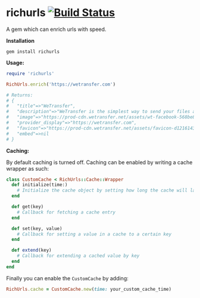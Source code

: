 # richurls [![Build Status](https://travis-ci.com/WeTransfer/richurls.svg?branch=master)](https://travis-ci.com/WeTransfer/richurls)
A gem which can enrich urls with speed.

**Installation**

```
gem install richurls
```

**Usage:**

```ruby
require 'richurls'

RichUrls.enrich('https://wetransfer.com')

# Returns:
# {
#   "title"=>"WeTransfer",
#   "description"=>"WeTransfer is the simplest way to send your files around the world",
#   "image"=>"https://prod-cdn.wetransfer.net/assets/wt-facebook-568be8def5a86a09cedeb21b8f24cb208e86515a552bd07d856c7d5dfc6a23df.png",
#   "provider_display"=>"https://wetransfer.com",
#   "favicon"=>"https://prod-cdn.wetransfer.net/assets/favicon-d12161435ace47c6883360e08466508593325f134c1852b1d0e6e75d5f76adda.ico",
#   "embed"=>nil
# }
```

**Caching:**

By default caching is turned off. Caching can be enabled by writing a cache wrapper as such:

```ruby
class CustomCache < RichUrls::Cache::Wrapper
  def initialize(time:)
    # Initialize the cache object by setting how long the cache will last
  end

  def get(key)
    # Callback for fetching a cache entry
  end

  def set(key, value)
    # Callback for setting a value in a cache to a certain key
  end

  def extend(key)
    # Callback for extending a cached value by key
  end
end
```

Finally you can enable the `CustomCache` by adding:

```ruby
RichUrls.cache = CustomCache.new(time: your_custom_cache_time)
```
